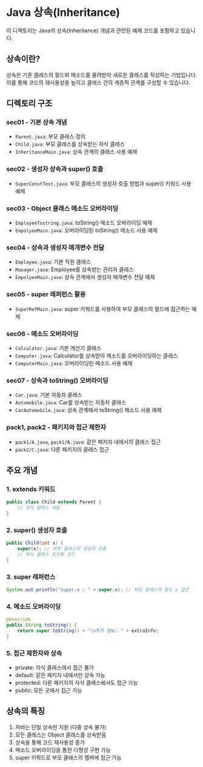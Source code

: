 # Java 상속(Inheritance)

이 디렉토리는 Java의 상속(Inheritance) 개념과 관련된 예제 코드를 포함하고 있습니다.

## 상속이란?

상속은 기존 클래스의 필드와 메소드를 물려받아 새로운 클래스를 작성하는 기법입니다. 이를 통해 코드의 재사용성을 높이고 클래스 간의 계층적 관계를 구성할 수 있습니다.

## 디렉토리 구조

### sec01 - 기본 상속 개념

- `Parent.java`: 부모 클래스 정의
- `Child.java`: 부모 클래스를 상속받는 자식 클래스
- `InheritanceMain.java`: 상속 관계의 클래스 사용 예제

### sec02 - 생성자 상속과 super() 호출

- `SuperConstTest.java`: 부모 클래스의 생성자 호출 방법과 super() 키워드 사용 예제

### sec03 - Object 클래스 메소드 오버라이딩

- `EmployeeTostring.java`: toString() 메소드 오버라이딩 예제
- `EmpolyeeMain.java`: 오버라이딩된 toString() 메소드 사용 예제

### sec04 - 상속과 생성자 매개변수 전달

- `Employee.java`: 기본 직원 클래스
- `Manager.java`: Employee를 상속받는 관리자 클래스
- `EmpolyeeMain.java`: 상속 관계에서 생성자 매개변수 전달 예제

### sec05 - super 레퍼런스 활용

- `SuperRefMain.java`: super 키워드를 사용하여 부모 클래스의 필드에 접근하는 예제

### sec06 - 메소드 오버라이딩

- `Calculator.java`: 기본 계산기 클래스
- `Computer.java`: Calculator를 상속받아 메소드를 오버라이딩하는 클래스
- `ComputerMain.java`: 오버라이딩된 메소드 사용 예제

### sec07 - 상속과 toString() 오버라이딩

- `Car.java`: 기본 자동차 클래스
- `Automobile.java`: Car를 상속받는 자동차 클래스
- `CarAutomobile.java`: 상속 관계에서 toString() 메소드 사용 예제

### pack1, pack2 - 패키지와 접근 제한자

- `pack1/A.java`, `pack1/B.java`: 같은 패키지 내에서의 클래스 접근
- `pack2/C.java`: 다른 패키지의 클래스 접근

## 주요 개념

### 1. extends 키워드

```java
public class Child extends Parent {
    // 자식 클래스 내용
}
```

### 2. super() 생성자 호출

```java
public Child(int x) {
    super(x); // 부모 클래스의 생성자 호출
    // 자식 클래스 초기화 코드
}
```

### 3. super 레퍼런스

```java
System.out.println("super.x : " + super.x); // 부모 클래스의 필드 x 접근
```

### 4. 메소드 오버라이딩

```java
@Override
public String toString() {
    return super.toString() + "\n추가 정보: " + extraInfo;
}
```

### 5. 접근 제한자와 상속

- private: 자식 클래스에서 접근 불가
- default: 같은 패키지 내에서만 상속 가능
- protected: 다른 패키지의 자식 클래스에서도 접근 가능
- public: 모든 곳에서 접근 가능

## 상속의 특징

1. 자바는 단일 상속만 지원 (다중 상속 불가)
2. 모든 클래스는 Object 클래스를 상속받음
3. 상속을 통해 코드 재사용성 증가
4. 메소드 오버라이딩을 통한 다형성 구현 가능
5. super 키워드로 부모 클래스의 멤버에 접근 가능
